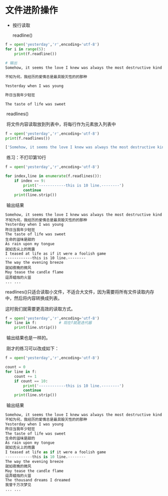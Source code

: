 # 文件进阶操作

* 按行读取

  readline()

```python
f = open('yesterday','r',encoding='utf-8')
for i in range(5):
    print(f.readline())
    
# 输出
Somehow, it seems the love I knew was always the most destructive kind

不知为何，我经历的爱情总是最具毁灭性的的那种

Yesterday when I was young

昨日当我年少轻狂

The taste of life was sweet
```

​	readlines()

​	将文件内容读取放到列表中，将每行作为元素放入列表中

```python
f = open('yesterday','r',encoding='utf-8')
print(f.readlines())

['Somehow, it seems the love I knew was always the most destructive kind\n', '不知为何，我经历的爱情总是最具毁灭性的的那种\n', 'Yesterday when I was young\n',...,]
```

​	练习：不打印第10行

```python
f = open('yesterday','r',encoding='utf-8')

for index,line in enumerate(f.readlines()):
    if index == 9:
        print('------------this is 10 line.--------')
        continue
    print(line.strip())
```

​	输出结果

```shell
Somehow, it seems the love I knew was always the most destructive kind
不知为何，我经历的爱情总是最具毁灭性的的那种
Yesterday when I was young
昨日当我年少轻狂
The taste of life was sweet
生命的滋味是甜的
As rain upon my tongue
就如舌尖上的雨露
I teased at life as if it were a foolish game
------------this is 10 line.--------
The way the evening breeze
就如夜晚的微风
May tease the candle flame
逗弄蜡烛的火苗
...	...

```



​	readlines()只适合读取小文件，不适合大文件，因为需要将所有文件读取内存中，然后将内容转换成列表。

这时我们就需要更高效的读取方式。

```python
f = open('yesterday','r',encoding='utf-8')
for line in f:			# 现在f就是迭代器
    print(line.strip())
```

​	输出结果也是一样的。

​	刚才的练习可以改成如下：

```python
f = open('yesterday','r',encoding='utf-8')

count = 0
for line in f:
    count += 1
    if count == 10:
        print('------------this is 10 line.--------')
        continue
    print(line.strip())
```

​	输出结果

```python
Somehow, it seems the love I knew was always the most destructive kind
不知为何，我经历的爱情总是最具毁灭性的的那种
Yesterday when I was young
昨日当我年少轻狂
The taste of life was sweet
生命的滋味是甜的
As rain upon my tongue
就如舌尖上的雨露
I teased at life as if it were a foolish game
------------this is 10 line.--------
The way the evening breeze
就如夜晚的微风
May tease the candle flame
逗弄蜡烛的火苗
The thousand dreams I dreamed
我曾千万次梦见
...	...

```





​	